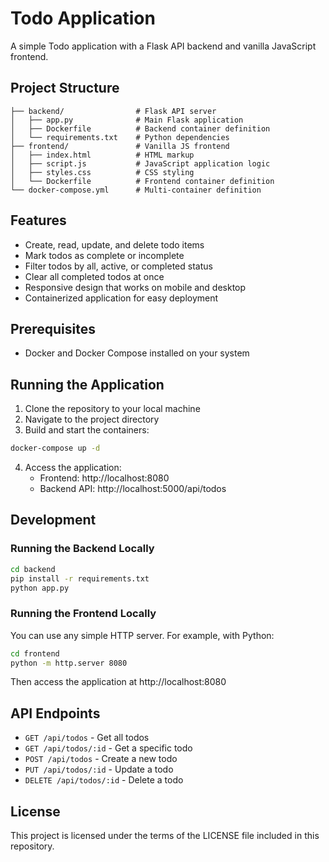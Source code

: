 # Todo Application

A simple Todo application with a Flask API backend and vanilla JavaScript frontend.

## Project Structure

```
├── backend/                # Flask API server
│   ├── app.py              # Main Flask application
│   ├── Dockerfile          # Backend container definition
│   └── requirements.txt    # Python dependencies
├── frontend/               # Vanilla JS frontend
│   ├── index.html          # HTML markup
│   ├── script.js           # JavaScript application logic
│   ├── styles.css          # CSS styling
│   └── Dockerfile          # Frontend container definition
└── docker-compose.yml      # Multi-container definition
```

## Features

- Create, read, update, and delete todo items
- Mark todos as complete or incomplete
- Filter todos by all, active, or completed status
- Clear all completed todos at once
- Responsive design that works on mobile and desktop
- Containerized application for easy deployment

## Prerequisites

- Docker and Docker Compose installed on your system

## Running the Application

1. Clone the repository to your local machine
2. Navigate to the project directory
3. Build and start the containers:

```bash
docker-compose up -d
```

4. Access the application:
   - Frontend: http://localhost:8080
   - Backend API: http://localhost:5000/api/todos

## Development

### Running the Backend Locally

```bash
cd backend
pip install -r requirements.txt
python app.py
```

### Running the Frontend Locally

You can use any simple HTTP server. For example, with Python:

```bash
cd frontend
python -m http.server 8080
```

Then access the application at http://localhost:8080

## API Endpoints

- `GET /api/todos` - Get all todos
- `GET /api/todos/:id` - Get a specific todo
- `POST /api/todos` - Create a new todo
- `PUT /api/todos/:id` - Update a todo
- `DELETE /api/todos/:id` - Delete a todo

## License

This project is licensed under the terms of the LICENSE file included in this repository.